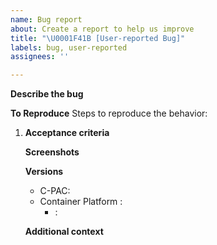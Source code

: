 ```yaml
---
name: Bug report
about: Create a report to help us improve
title: "\U0001F41B [User-reported Bug]"
labels: bug, user-reported
assignees: ''

---
```


<!-- Please check [open issues](https://github.com/FCP-INDI/C-PAC/issues) before adding a new bug report. If something like your bug is already reported, please add to that discussion. -->

**Describe the bug**
<!-- A clear and concise description of what the bug is, or delete this section entirely. -->

**To Reproduce**
Steps to reproduce the behavior:
1. <!-- Go to '...'
2. Click on '....'
3. Scroll down to '....'
4. See error -->

**Expected behavior**
<!-- A clear and concise description of what you expected to happen, or delete this section entirely. -->

**Acceptance criteria**
<!-- What needs to be true for this issue to be considered resolved? -->

**Screenshots**
<!-- If applicable, add screenshots to help explain your problem, or delete this section entirely. -->

**Versions** <!-- (please complete the following information): -->
 - C-PAC: <!-- e.g. 1.6.2 -->
 - Container Platform <!-- as many as are relevant -->:
    - <!-- Docker or Singularity -->:  <!-- e.g. 1.6.2 -->

**Additional context**
<!-- Add any other context about the problem here, or delete this section entirely. -->